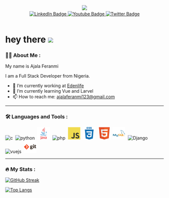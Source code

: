 <div id="profile" align="center">
<div class="header">

<img src="https://media.giphy.com/media/HLB0nLA36GCCo6JuB5/giphy.gif" Width="200"/>

</div>


<div id="badges">

  <a href="https://www.linkedin.com/in/ajalaoluwaferanmi/">
    <img src="https://img.shields.io/badge/LinkedIn-blue?style=for-the-badge&logo=linkedin&logoColor=white" alt="LinkedIn Badge"/>
  </a>
  <a href="https://www.sololearn.com/Profile/23417648/?ref=app">
    <img src="https://img.shields.io/badge/SoloLearn-red?style=for-the-badge&logo=Sololarn&logoColor=white" alt="Youtube Badge"/>
  </a>
  <a href="https://twitter.com/Ajala97212459?t=_ImM6KQ8C-PNeHt3WtqttQ&s=09">
    <img src="https://img.shields.io/badge/Twitter-blue?style=for-the-badge&logo=twitter&logoColor=white" alt="Twitter Badge"/>
  </a>
  
</div>

<div id="views">

<img src="https://komarev.com/ghpvc/?username=Eranmonnie&style=flat-square&color=blue" alt=""/>

</div>

</div>

<h1>
  hey there
  <img src="https://media.giphy.com/media/hvRJCLFzcasrR4ia7z/giphy.gif" width="30px"/>
</h1>


### :man_technologist: About Me :
My name is Ajala Feranmi

I am a Full Stack Developer from Nigeria.

- 🔭 I’m currently working  at <a href="https://ouredenlife.com/">Edenlife</a>
- 🌱 I’m currently learning Vue and Larvel
- 📫 How to reach me: ajalaferanmi123@gmail.com

---
### :hammer_and_wrench: Languages and Tools :
<div>

  <img src="https://cdn.jsdelivr.net/gh/devicons/devicon/icons/c/c-original.svg" title="c" alt="c" width="40" height="40"/>&nbsp;
  <img src="https://cdn.jsdelivr.net/gh/devicons/devicon/icons/python/python-original.svg" title="python" alt="python" width="40" height="40"/>&nbsp;
  <img src="https://github.com/devicons/devicon/blob/master/icons/java/java-original-wordmark.svg" title="Java" alt="Java" width="40" height="40"/>&nbsp;
  <img src="https://cdn.jsdelivr.net/gh/devicons/devicon/icons/php/php-original.svg" title="php" alt="php" width="40" height="40"/>&nbsp;
  <img src="https://github.com/devicons/devicon/blob/master/icons/javascript/javascript-original.svg" title="JavaScript" alt="JavaScript" width="40" height="40"/>&nbsp;
  <img src="https://github.com/devicons/devicon/blob/master/icons/css3/css3-plain-wordmark.svg"  title="CSS3" alt="CSS" width="40" height="40"/>&nbsp;
  <img src="https://github.com/devicons/devicon/blob/master/icons/html5/html5-original.svg" title="HTML5" alt="HTML" width="40" height="40"/>&nbsp;
  <img src="https://github.com/devicons/devicon/blob/master/icons/mysql/mysql-original-wordmark.svg" title="MySQL"  alt="MySQL" width="40" height="40"/>&nbsp;
   <img src="https://cdn.jsdelivr.net/gh/devicons/devicon/icons/django/django-plain.svg" title="Django" alt="Django" width="40" height="40"/>&nbsp;
   <img src="https://cdn.jsdelivr.net/gh/devicons/devicon/icons/vuejs/vuejs-original.svg" title="vuejs" alt="vuejs" width="40" height="40"/>&nbsp;
  <img src="https://github.com/devicons/devicon/blob/master/icons/git/git-original-wordmark.svg" title="Git" alt="Git" width="40" height="40"/>
  
</div>

---
### :fire: My Stats :
[![GitHub Streak](http://github-readme-streak-stats.herokuapp.com?user=Eranmonnie&theme=dark&background=000000)](https://git.io/streak-stats)


[![Top Langs](https://github-readme-stats.vercel.app/api/top-langs/?username=Eranmonnie&layout=compact&theme=vision-friendly-dark)](https://github.com/anuraghazra/github-readme-stats)



